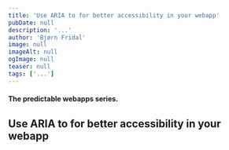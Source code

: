 ```yaml
---
title: 'Use ARIA to for better accessibility in your webapp'
pubDate: null
description: '...'
author: 'Bjørn Fridal'
image: null
imageAlt: null
ogImage: null
teaser: null
tags: ['...']
---
```


#### The predictable webapps series.

## Use ARIA to for better accessibility in your webapp
